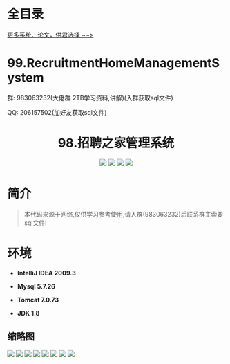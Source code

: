 # 全目录

[更多系统、论文，供君选择 ~~>](https://www.yuque.com/wisebit/blog)

# 99.RecruitmentHomeManagementSystem

<p>群: 983063232(大佬群 2TB学习资料,讲解)(入群获取sql文件)</p>
<p>QQ: 206157502(加好友获取sql文件)</p>

<p><h1 align="center">98.招聘之家管理系统</h1></p>


<p align="center">
	<img src="https://img.shields.io/badge/jdk-1.8-orange.svg"/>
    <img src="https://img.shields.io/badge/spring-5.x-lightgrey.svg"/>
    <img src="https://img.shields.io/badge/springmvc-3.x-blue.svg"/>
    <img src="https://img.shields.io/badge/mybatis-3.x-yellow.svg"/>
</p>

# 简介


> 本代码来源于网络,仅供学习参考使用,请入群(983063232)后联系群主索要sql文件!



# 环境

- <b>IntelliJ IDEA 2009.3</b>

- <b>Mysql 5.7.26</b>

- <b>Tomcat 7.0.73</b>

- <b>JDK 1.8</b>




## 缩略图

![](https://bitwise.oss-cn-heyuan.aliyuncs.com/2024/9/10/a3a08e2d-0781-45a1-9755-b2ceb7a385c7.png)
![](https://bitwise.oss-cn-heyuan.aliyuncs.com/2024/9/10/9eacc780-39d9-4fe5-88d7-17047c444901.png)
![](https://bitwise.oss-cn-heyuan.aliyuncs.com/2024/9/10/c817eaa6-f4a5-463d-9252-a8cf10ced7a1.png)
![](https://bitwise.oss-cn-heyuan.aliyuncs.com/2024/9/10/69b686f4-43c4-4875-9b77-7e58dc83b3b4.png)
![](https://bitwise.oss-cn-heyuan.aliyuncs.com/2024/9/10/d1182d84-13b2-4e22-8683-2ea523ebdcbb.png)
![](https://bitwise.oss-cn-heyuan.aliyuncs.com/2024/9/10/41fbbf31-0a28-4950-b001-2bcbc1207280.png)
![](https://bitwise.oss-cn-heyuan.aliyuncs.com/2024/9/10/ba4252b1-d50b-4465-a6cd-7bea19391935.png)
![](https://bitwise.oss-cn-heyuan.aliyuncs.com/2024/9/10/a4b19226-3b98-4a57-b443-7cb57e00dba3.png)


